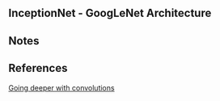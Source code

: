 ## InceptionNet - GoogLeNet Architecture

## Notes

## References
[Going deeper with convolutions](https://arxiv.org/pdf/1409.4842.pdf)
